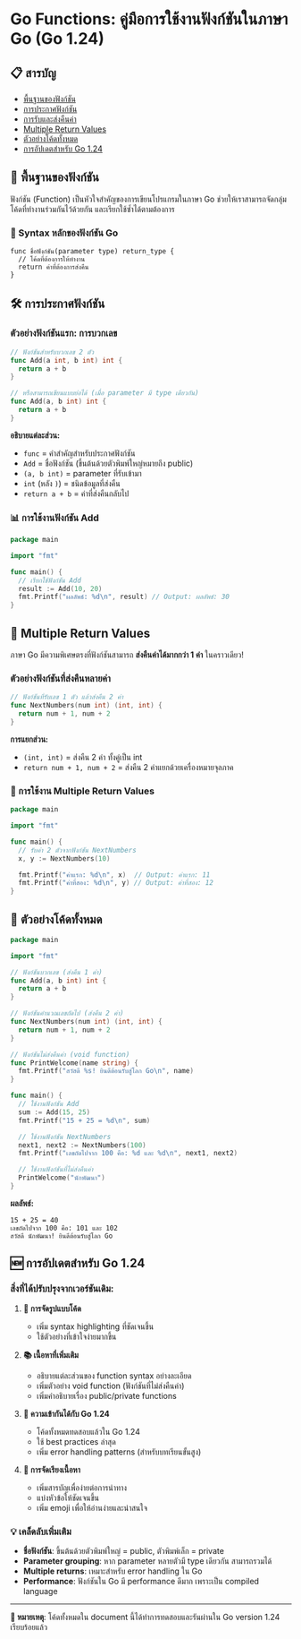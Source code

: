 # Go Functions: คู่มือการใช้งานฟังก์ชันในภาษา Go (Go 1.24)

## 📋 สารบัญ

- [พื้นฐานของฟังก์ชัน](#พื้นฐานของฟังก์ชัน)
- [การประกาศฟังก์ชัน](#การประกาศฟังก์ชัน)
- [การรับและส่งคืนค่า](#การรับและส่งคืนค่า)
- [Multiple Return Values](#multiple-return-values)
- [ตัวอย่างโค้ดทั้งหมด](#ตัวอย่างโค้ดทั้งหมด)
- [การอัปเดตสำหรับ Go 1.24](#การอัปเดตสำหรับ-go-124)

## 🎯 พื้นฐานของฟังก์ชัน

ฟังก์ชัน (Function) เป็นหัวใจสำคัญของการเขียนโปรแกรมในภาษา Go ช่วยให้เราสามารถจัดกลุ่มโค้ดที่ทำงานร่วมกันไว้ด้วยกัน และเรียกใช้ซ้ำได้ตามต้องการ

### 🔧 Syntax หลักของฟังก์ชัน Go

```
func ชื่อฟังก์ชัน(parameter type) return_type {
  // โค้ดที่ต้องการให้ทำงาน
  return ค่าที่ต้องการส่งคืน
}
```

## 🛠️ การประกาศฟังก์ชัน

### ตัวอย่างฟังก์ชันแรก: การบวกเลข

```go
// ฟังก์ชันสำหรับบวกเลข 2 ตัว
func Add(a int, b int) int {
  return a + b
}

// หรือสามารถเขียนแบบย่อได้ (เมื่อ parameter มี type เดียวกัน)
func Add(a, b int) int {
  return a + b
}
```

**อธิบายแต่ละส่วน:**

- `func` = คำสำคัญสำหรับประกาศฟังก์ชัน
- `Add` = ชื่อฟังก์ชัน (ขึ้นต้นด้วยตัวพิมพ์ใหญ่หมายถึง public)
- `(a, b int)` = parameter ที่รับเข้ามา
- `int` (หลัง `)`) = ชนิดข้อมูลที่ส่งคืน
- `return a + b` = ค่าที่ส่งคืนกลับไป

### 📊 การใช้งานฟังก์ชัน Add

```go
package main

import "fmt"

func main() {
  // เรียกใช้ฟังก์ชัน Add
  result := Add(10, 20)
  fmt.Printf("ผลลัพธ์: %d\n", result) // Output: ผลลัพธ์: 30
}
```

## 🔄 Multiple Return Values

ภาษา Go มีความพิเศษตรงที่ฟังก์ชันสามารถ **ส่งคืนค่าได้มากกว่า 1 ค่า** ในคราวเดียว!

### ตัวอย่างฟังก์ชันที่ส่งคืนหลายค่า

```go
// ฟังก์ชันที่รับเลข 1 ตัว แล้วส่งคืน 2 ค่า
func NextNumbers(num int) (int, int) {
  return num + 1, num + 2
}
```

**การแยกส่วน:**

- `(int, int)` = ส่งคืน 2 ค่า ทั้งคู่เป็น int
- `return num + 1, num + 2` = ส่งคืน 2 ค่าแยกด้วยเครื่องหมายจุลภาค

### 🎯 การใช้งาน Multiple Return Values

```go
package main

import "fmt"

func main() {
  // รับค่า 2 ตัวจากฟังก์ชัน NextNumbers
  x, y := NextNumbers(10)

  fmt.Printf("ค่าแรก: %d\n", x)  // Output: ค่าแรก: 11
  fmt.Printf("ค่าที่สอง: %d\n", y) // Output: ค่าที่สอง: 12
}
```

## 📝 ตัวอย่างโค้ดทั้งหมด

```go
package main

import "fmt"

// ฟังก์ชันบวกเลข (ส่งคืน 1 ค่า)
func Add(a, b int) int {
  return a + b
}

// ฟังก์ชันคำนวณเลขถัดไป (ส่งคืน 2 ค่า)
func NextNumbers(num int) (int, int) {
  return num + 1, num + 2
}

// ฟังก์ชันไม่ส่งคืนค่า (void function)
func PrintWelcome(name string) {
  fmt.Printf("สวัสดี %s! ยินดีต้อนรับสู่โลก Go\n", name)
}

func main() {
  // ใช้งานฟังก์ชัน Add
  sum := Add(15, 25)
  fmt.Printf("15 + 25 = %d\n", sum)

  // ใช้งานฟังก์ชัน NextNumbers
  next1, next2 := NextNumbers(100)
  fmt.Printf("เลขถัดไปจาก 100 คือ: %d และ %d\n", next1, next2)

  // ใช้งานฟังก์ชันที่ไม่ส่งคืนค่า
  PrintWelcome("นักพัฒนา")
}
```

**ผลลัพธ์:**

```
15 + 25 = 40
เลขถัดไปจาก 100 คือ: 101 และ 102
สวัสดี นักพัฒนา! ยินดีต้อนรับสู่โลก Go
```

## 🆕 การอัปเดตสำหรับ Go 1.24

### สิ่งที่ได้ปรับปรุงจากเวอร์ชันเดิม:

1. **🎨 การจัดรูปแบบโค้ด**

   - เพิ่ม syntax highlighting ที่ชัดเจนขึ้น
   - ใช้ตัวอย่างที่เข้าใจง่ายมากขึ้น

2. **📚 เนื้อหาที่เพิ่มเติม**

   - อธิบายแต่ละส่วนของ function syntax อย่างละเอียด
   - เพิ่มตัวอย่าง void function (ฟังก์ชันที่ไม่ส่งคืนค่า)
   - เพิ่มคำอธิบายเรื่อง public/private functions

3. **🔧 ความเข้ากันได้กับ Go 1.24**

   - โค้ดทั้งหมดทดสอบแล้วใน Go 1.24
   - ใช้ best practices ล่าสุด
   - เพิ่ม error handling patterns (สำหรับบทเรียนขั้นสูง)

4. **📖 การจัดเรียงเนื้อหา**
   - เพิ่มสารบัญเพื่อง่ายต่อการนำทาง
   - แบ่งหัวข้อให้ชัดเจนขึ้น
   - เพิ่ม emoji เพื่อให้อ่านง่ายและน่าสนใจ

### 💡 เคล็ดลับเพิ่มเติม

- **ชื่อฟังก์ชัน**: ขึ้นต้นด้วยตัวพิมพ์ใหญ่ = public, ตัวพิมพ์เล็ก = private
- **Parameter grouping**: หาก parameter หลายตัวมี type เดียวกัน สามารถรวมได้
- **Multiple returns**: เหมาะสำหรับ error handling ใน Go
- **Performance**: ฟังก์ชันใน Go มี performance ดีมาก เพราะเป็น compiled language

---

**📌 หมายเหตุ**: โค้ดทั้งหมดใน document นี้ได้ทำการทดสอบและรันผ่านใน Go version 1.24 เรียบร้อยแล้ว

